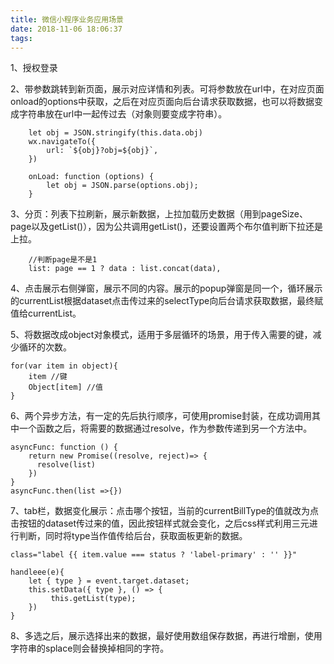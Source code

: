 ```yaml
---
title: 微信小程序业务应用场景
date: 2018-11-06 18:06:37
tags:
---
```

1、授权登录

2、带参数跳转到新页面，展示对应详情和列表。可将参数放在url中，在对应页面onload的options中获取，之后在对应页面向后台请求获取数据，也可以将数据变成字符串放在url中一起传过去（对象则要变成字符串）。
```
    let obj = JSON.stringify(this.data.obj)
    wx.navigateTo({
        url: `${obj}?obj=${obj}`,
    })
    
    onLoad: function (options) {
        let obj = JSON.parse(options.obj);
    }
```

<!-- more -->

3、分页：列表下拉刷新，展示新数据，上拉加载历史数据（用到pageSize、page以及getList()），因为公共调用getList()，还要设置两个布尔值判断下拉还是上拉。
```
    //判断page是不是1
    list: page == 1 ? data : list.concat(data),
```

4、点击展示右侧弹窗，展示不同的内容。展示的popup弹窗是同一个，循环展示的currentList根据dataset点击传过来的selectType向后台请求获取数据，最终赋值给currentList。

5、将数据改成object对象模式，适用于多层循环的场景，用于传入需要的键，减少循环的次数。
```
for(var item in object){
    item //键
    Object[item] //值
}
```

6、两个异步方法，有一定的先后执行顺序，可使用promise封装，在成功调用其中一个函数之后，将需要的数据通过resolve，作为参数传递到另一个方法中。
```
asyncFunc: function () {
    return new Promise((resolve, reject)=> {
      resolve(list)
    })
}
asyncFunc.then(list =>{})
```

7、tab栏，数据变化展示：点击哪个按钮，当前的currentBillType的值就改为点击按钮的dataset传过来的值，因此按钮样式就会变化，之后css样式利用三元进行判断，同时将type当作值传给后台，获取面板更新的数据。
```
class="label {{ item.value === status ? 'label-primary' : '' }}"

handleee(e){
    let { type } = event.target.dataset;
    this.setData({ type }, () => {
         this.getList(type);
    })
}
```

8、多选之后，展示选择出来的数据，最好使用数组保存数据，再进行增删，使用字符串的splace则会替换掉相同的字符。